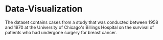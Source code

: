 # Data-Visualization
The dataset contains cases from a study that was conducted between 1958 and 1970 at the University of Chicago's Billings Hospital on the survival of patients who had undergone surgery for breast cancer.
